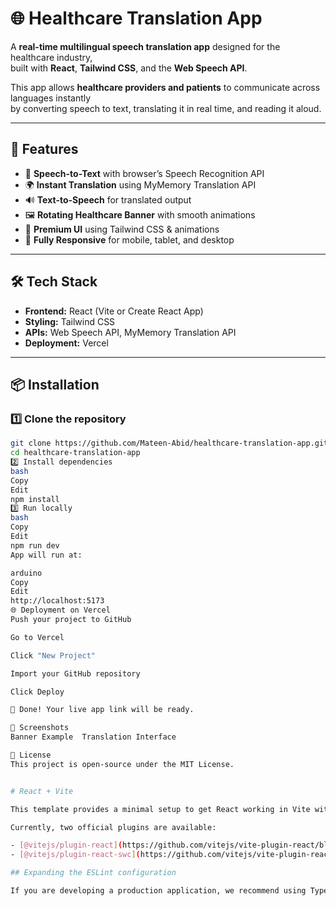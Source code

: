 # 🌐 Healthcare Translation App

A **real-time multilingual speech translation app** designed for the healthcare industry,  
built with **React**, **Tailwind CSS**, and the **Web Speech API**.

This app allows **healthcare providers and patients** to communicate across languages instantly  
by converting speech to text, translating it in real time, and reading it aloud.

---

## 🚀 Features
- 🎤 **Speech-to-Text** with browser’s Speech Recognition API
- 🌍 **Instant Translation** using MyMemory Translation API
- 🔊 **Text-to-Speech** for translated output
- 🖼 **Rotating Healthcare Banner** with smooth animations
- 🎨 **Premium UI** using Tailwind CSS & animations
- 📱 **Fully Responsive** for mobile, tablet, and desktop

---

## 🛠️ Tech Stack
- **Frontend:** React (Vite or Create React App)
- **Styling:** Tailwind CSS
- **APIs:** Web Speech API, MyMemory Translation API
- **Deployment:** Vercel

---

## 📦 Installation

### 1️⃣ Clone the repository
```bash
git clone https://github.com/Mateen-Abid/healthcare-translation-app.git
cd healthcare-translation-app
2️⃣ Install dependencies
bash
Copy
Edit
npm install
3️⃣ Run locally
bash
Copy
Edit
npm run dev
App will run at:

arduino
Copy
Edit
http://localhost:5173
🌐 Deployment on Vercel
Push your project to GitHub

Go to Vercel

Click "New Project"

Import your GitHub repository

Click Deploy

🎉 Done! Your live app link will be ready.

📸 Screenshots
Banner Example	Translation Interface

📄 License
This project is open-source under the MIT License.


# React + Vite

This template provides a minimal setup to get React working in Vite with HMR and some ESLint rules.

Currently, two official plugins are available:

- [@vitejs/plugin-react](https://github.com/vitejs/vite-plugin-react/blob/main/packages/plugin-react) uses [Babel](https://babeljs.io/) for Fast Refresh
- [@vitejs/plugin-react-swc](https://github.com/vitejs/vite-plugin-react/blob/main/packages/plugin-react-swc) uses [SWC](https://swc.rs/) for Fast Refresh

## Expanding the ESLint configuration

If you are developing a production application, we recommend using TypeScript with type-aware lint rules enabled. Check out the [TS template](https://github.com/vitejs/vite/tree/main/packages/create-vite/template-react-ts) for information on how to integrate TypeScript and [`typescript-eslint`](https://typescript-eslint.io) in your project.
